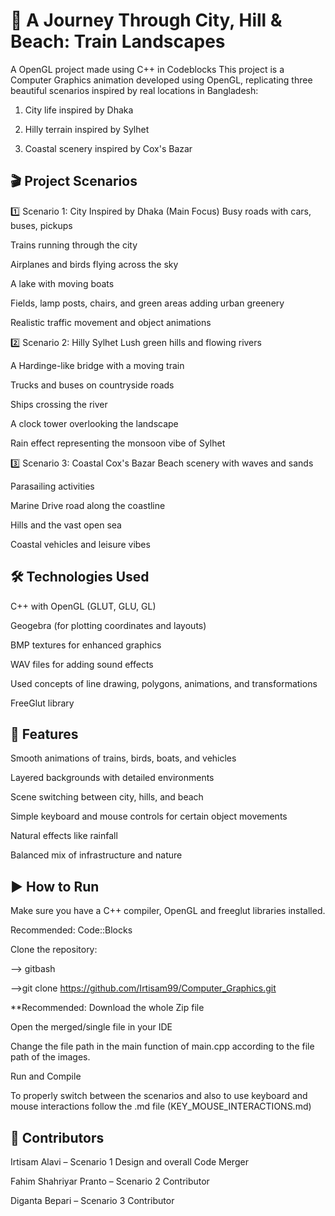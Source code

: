 

# 🚄 A Journey Through City, Hill & Beach: Train Landscapes
A OpenGL project made using C++ in Codeblocks
This project is a Computer Graphics animation developed using OpenGL, replicating three beautiful scenarios inspired by real locations in Bangladesh:

1. City life inspired by Dhaka

2. Hilly terrain inspired by Sylhet

3. Coastal scenery inspired by Cox's Bazar

## 🎬 Project Scenarios
1️⃣ Scenario 1: City Inspired by Dhaka (Main Focus)
Busy roads with cars, buses, pickups

Trains running through the city

Airplanes and birds flying across the sky

A lake with moving boats

Fields, lamp posts, chairs, and green areas adding urban greenery

Realistic traffic movement and object animations

2️⃣ Scenario 2: Hilly Sylhet
Lush green hills and flowing rivers

A Hardinge-like bridge with a moving train

Trucks and buses on countryside roads

Ships crossing the river

A clock tower overlooking the landscape

Rain effect representing the monsoon vibe of Sylhet

3️⃣ Scenario 3: Coastal Cox's Bazar
Beach scenery with waves and sands

Parasailing activities

Marine Drive road along the coastline

Hills and the vast open sea

Coastal vehicles and leisure vibes


## 🛠️ Technologies Used

C++ with OpenGL (GLUT, GLU, GL)

Geogebra (for plotting coordinates and layouts)

BMP textures for enhanced graphics

WAV files for adding sound effects 

Used concepts of line drawing, polygons, animations, and transformations

FreeGlut library
## 🎯 Features
Smooth animations of trains, birds, boats, and vehicles

Layered backgrounds with detailed environments

Scene switching between city, hills, and beach

Simple keyboard and mouse controls for certain object movements

Natural effects like rainfall

Balanced mix of infrastructure and nature
## ▶️ How to Run
Make sure you have a C++ compiler, OpenGL and freeglut libraries installed.

Recommended: Code::Blocks


Clone the repository:

--> gitbash


-->git clone https://github.com/Irtisam99/Computer_Graphics.git

**Recommended: Download the whole Zip file 

Open the merged/single file in your IDE 

Change the file path in the main function of main.cpp according to the file path of the images.

Run and Compile

To properly switch between the scenarios and also to use keyboard and mouse interactions follow the .md file (KEY_MOUSE_INTERACTIONS.md)

## 🤝 Contributors
Irtisam Alavi – Scenario 1 Design and overall Code Merger

Fahim Shahriyar Pranto – Scenario 2 Contributor

Diganta Bepari – Scenario 3 Contributor
